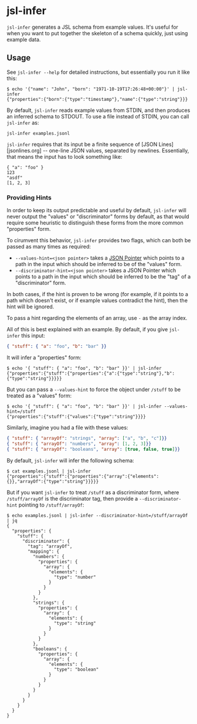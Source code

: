 # jsl-infer

`jsl-infer` generates a JSL schema from example values. It's useful for when you
want to put together the skeleton of a schema quickly, just using example data.

## Usage

See `jsl-infer --help` for detailed instructions, but essentially you run it
like this:

```text
$ echo '{"name": "John", "born": "1971-10-19T17:26:48+00:00"}' | jsl-infer
{"properties":{"born":{"type":"timestamp"},"name":{"type":"string"}}}
```

By default, `jsl-infer` reads example values from STDIN, and then produces an
inferred schema to STDOUT. To use a file instead of STDIN, you can call
`jsl-infer` as:

```text
jsl-infer examples.jsonl
```

`jsl-infer` requires that its input be a finite sequence of [JSON
Lines][jsonlines.org] -- one-line JSON values, separated by newlines.
Essentially, that means the input has to look something like:

```text
{ "a": "foo" }
123
"asdf"
[1, 2, 3]
```

### Providing Hints

In order to keep its output predictable and useful by default, `jsl-infer` will
never output the "values" or "discriminator" forms by default, as that would
require some heuristic to distinguish these forms from the more common
"properties" form.

To cirumvent this behavior, `jsl-infer` provides two flags, which can both be
passed as many times as required:

* `--values-hint=<json pointer>` takes a [JSON Pointer][rfc6901] which points to
  a path in the input which should be inferred to be of the "values" form.
* `--discriminator-hint=<json pointer>` takes a JSON Pointer which points to a
  path in the input which should be inferred to be the "tag" of a
  "discriminator" form.

In both cases, if the hint is proven to be wrong (for example, if it points to a
path which doesn't exist, or if example values contradict the hint), then the
hint will be ignored.

To pass a hint regarding the elements of an array, use `-` as the array index.

All of this is best explained with an example. By default, if you give
`jsl-infer` this input:

```json
{ "stuff": { "a": "foo", "b": "bar" }}
```

It will infer a "properties" form:

```text
$ echo '{ "stuff": { "a": "foo", "b": "bar" }}' | jsl-infer
{"properties":{"stuff":{"properties":{"a":{"type":"string"},"b":{"type":"string"}}}}}
```

But you can pass a `--values-hint` to force the object under `/stuff` to be
treated as a "values" form:

```text
$ echo '{ "stuff": { "a": "foo", "b": "bar" }}' | jsl-infer --values-hint=/stuff
{"properties":{"stuff":{"values":{"type":"string"}}}}
```

Similarly, imagine you had a file with these values:

```json
{ "stuff": { "arrayOf": "strings", "array": ["a", "b", "c"]}}
{ "stuff": { "arrayOf": "numbers", "array": [1, 2, 3]}}
{ "stuff": { "arrayOf": "booleans", "array": [true, false, true]}}
```

By default, `jsl-infer` will infer the following schema:

```text
$ cat examples.jsonl | jsl-infer
{"properties":{"stuff":{"properties":{"array":{"elements":{}},"arrayOf":{"type":"string"}}}}}
```

But if you want `jsl-infer` to treat `/stuff` as a discriminator form, where
`/stuff/arrayOf` is the discriminator tag, then provide a `--discriminator-hint`
pointing to `/stuff/arrayOf`:

```text
$ echo examples.jsonl | jsl-infer --discriminator-hint=/stuff/arrayOf | jq
{
  "properties": {
    "stuff": {
      "discriminator": {
        "tag": "arrayOf",
        "mapping": {
          "numbers": {
            "properties": {
              "array": {
                "elements": {
                  "type": "number"
                }
              }
            }
          },
          "strings": {
            "properties": {
              "array": {
                "elements": {
                  "type": "string"
                }
              }
            }
          },
          "booleans": {
            "properties": {
              "array": {
                "elements": {
                  "type": "boolean"
                }
              }
            }
          }
        }
      }
    }
  }
}
```

[rfc6901]: https://tools.ietf.org/html/rfc6901
